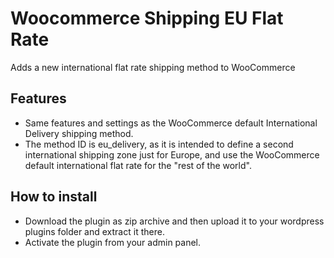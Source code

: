 # Woocommerce Shipping EU Flat Rate

Adds a new international flat rate shipping method to WooCommerce


## Features

* Same features and settings as the WooCommerce default International Delivery
  shipping method.
* The method ID is eu_delivery, as it is intended to define a second international
  shipping zone just for Europe, and use the WooCommerce default international
  flat rate for the "rest of the world".


## How to install

* Download the plugin as zip archive and then upload it to your wordpress plugins
  folder and extract it there.
* Activate the plugin from your admin panel.

